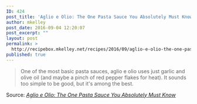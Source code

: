 ```yaml
---
ID: 424
post_title: 'Aglio e Olio: The One Pasta Sauce You Absolutely Must Know'
author: mkelley
post_date: 2016-09-04 12:20:07
post_excerpt: ""
layout: post
permalink: >
  http://recipebox.mkelley.net/recipes/2016/09/aglio-e-olio-the-one-pasta-sauce-you-absolutely-must-know/
published: true
---
```

<blockquote>One of the most basic pasta sauces, aglio e olio uses just garlic and olive oil (and maybe a pinch of red pepper flakes for heat). It sounds too simple to be good, but it's among the best.</blockquote>
Source: <em><a href="http://www.seriouseats.com/2016/02/how-to-make-pasta-spaghetti-aglio-olio.html">Aglio e Olio: The One Pasta Sauce You Absolutely Must Know</a></em>